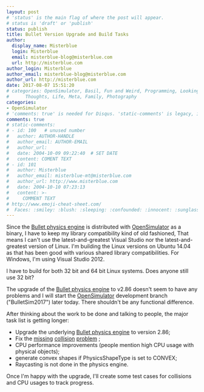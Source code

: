 ```yaml
---
layout: post
# 'status' is the main flag of where the post will appear.
# status is 'draft' or 'publish'
status: publish
title: Bullet Version Upgrade and Build Tasks
author:
  display_name: Misterblue
  login: Misterblue
  email: misterblue-blog@misterblue.com
  url: http://misterblue.com
author_login: Misterblue
author_email: misterblue-blog@misterblue.com
author_url: http://misterblue.com
date: 2017-08-07 15:51:20
# categories: OpenSimulator, Basil, Fun and Weird, Programming, LookingGlass, Travel
#      Thoughts, Life, Meta, Family, Photography
categories:
- OpenSimulator
# 'comments: true' is needed for Disqus. 'static-comments' is legacy, imbedded comments.
comments: true
# static-comments:
# - id: 100   # unused number
#   author: AUTHOR-HANDLE
#   author_email: AUTHOR-EMAIL
#   author_url:
#   date: 2004-10-09 09:22:40  # SET DATE
#   content: COMENT TEXT
# - id: 101
#   author: Misterblue
#   author_email: misterblue-mt@misterblue.com
#   author_url: http://www.misterblue.com
#   date: 2004-10-10 07:23:13
#   content: >-
#     COMMENT TEXT
# http://www.emoji-cheat-sheet.com/
#  Faces: :smiley: :blush: :sleeping: :confounded: :innocent: :sunglasses: :sleepy:
---
```

Since the [Bullet physics engine] is distributed with [OpenSimulator] as a
binary, I have to keep my library compatibility kind of old fashioned,
That means I can't use the latest-and-greatest Visual Studio nor the
latest-and-greatest version of Linux.
I'm building the Linux versions on Ubuntu 14.04 as that has been good with
various shared library compatibilities.
For Windows, I'm using Visual Studio 2012.

I have to build for both 32 bit and 64 bit Linux systems. Does anyone still
use 32 bit?

The upgrade of the [Bullet physics engine] to v2.86 doesn't seem to have any
problems and I will start the [OpenSimulator] development branch
("BulletSim2017") later today. There shouldn't be any functional difference.

After thinking about the work to be done and talking to people,
the major task list is getting longer:

* Upgrade the underlying [Bullet physics engine] to version 2.86;
* Fix the [missing][mantis7132] [collision][mantis8010] [problem][mantis8011] ;
* CPU performance improvements (people mention high CPU usage with physical objects);
* generate convex shapes if PhysicsShapeType is set to CONVEX;
* Raycasting is not done in the physics engine.

Once I'm happy with the upgrade, I'll create some test cases for collisions
and CPU usages to track progress.

[BulletSim]: http://opensimulator.org/wiki/BulletSim
[OpenSimulator]: http://opensimulator.org/
[Bullet physics engine]: http://bulletphysics.org/
[mantis7132]: http://opensimulator.org/mantis/view.php?id=7132
[mantis8010]: http://opensimulator.org/mantis/view.php?id=8010
[mantis8011]: http://opensimulator.org/mantis/view.php?id=8011

